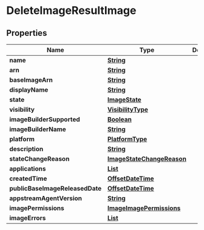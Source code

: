 

# DeleteImageResultImage


## Properties

| Name | Type | Description | Notes |
|------------ | ------------- | ------------- | -------------|
|**name** | [**String**](String.md) |  |  |
|**arn** | [**String**](String.md) |  |  [optional] |
|**baseImageArn** | [**String**](String.md) |  |  [optional] |
|**displayName** | [**String**](String.md) |  |  [optional] |
|**state** | [**ImageState**](ImageState.md) |  |  [optional] |
|**visibility** | [**VisibilityType**](VisibilityType.md) |  |  [optional] |
|**imageBuilderSupported** | [**Boolean**](Boolean.md) |  |  [optional] |
|**imageBuilderName** | [**String**](String.md) |  |  [optional] |
|**platform** | [**PlatformType**](PlatformType.md) |  |  [optional] |
|**description** | [**String**](String.md) |  |  [optional] |
|**stateChangeReason** | [**ImageStateChangeReason**](ImageStateChangeReason.md) |  |  [optional] |
|**applications** | [**List**](List.md) |  |  [optional] |
|**createdTime** | [**OffsetDateTime**](OffsetDateTime.md) |  |  [optional] |
|**publicBaseImageReleasedDate** | [**OffsetDateTime**](OffsetDateTime.md) |  |  [optional] |
|**appstreamAgentVersion** | [**String**](String.md) |  |  [optional] |
|**imagePermissions** | [**ImageImagePermissions**](ImageImagePermissions.md) |  |  [optional] |
|**imageErrors** | [**List**](List.md) |  |  [optional] |



